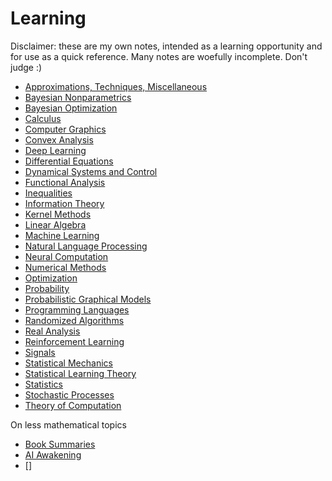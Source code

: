 # Learning

Disclaimer: these are my own notes, intended as a learning opportunity and for use as a quick reference. 
Many notes are woefully incomplete. Don't judge :)

- [Approximations, Techniques, Miscellaneous](learning/random.md)
- [Bayesian Nonparametrics](learning/bayesian_nonparametrics.html)
- [Bayesian Optimization](learning/bayesian_optimization.html)
- [Calculus](learning/calculus.html)
- [Computer Graphics](learning/computer_graphics.html)
- [Convex Analysis](learning/analysis_convex.html)
- [Deep Learning](learning/deep_learning.html)
- [Differential Equations](learning/differential_equations.html)
- [Dynamical Systems and Control](learning/dynamical_systems.html)
- [Functional Analysis](learning/functional_analysis.md)
- [Inequalities](learning/inequalities.html)
- [Information Theory](learning/information_theory.html)
- [Kernel Methods](learning/kernel_methods.html)
- [Linear Algebra](learning/linear_algebra.html)
- [Machine Learning](learning/machine_learning.html)
- [Natural Language Processing](learning/natural_language_processing.html)
- [Neural Computation](learning/neural_computation.html)
- [Numerical Methods](learning/numerical_methods.html)
- [Optimization](learning/optimization.html)
- [Probability](learning/probability.html)
- [Probabilistic Graphical Models](learning/probabilistic_graphical_models.html)
- [Programming Languages](learning/programming_languages.html)
- [Randomized Algorithms](learning/randomized_algorithms.html)
- [Real Analysis](learning/analysis_real.html)
- [Reinforcement Learning](learning/reinforcement_learning.html)
- [Signals](learning/signals.html)
- [Statistical Mechanics](learning/statistical_mechanics.md)
- [Statistical Learning Theory](learning/statistical_learning_theory.md)
- [Statistics](learning/statistics.html)
- [Stochastic Processes](learning/stochastic_processes.md)
- [Theory of Computation](learning/theory_of_computation.md)

On less mathematical topics
- [Book Summaries](learning/book_summaries.html)
- [AI Awakening](learning/ai_awakening.html)
- []

